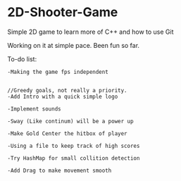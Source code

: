 # 2D-Shooter-Game
Simple 2D game to learn more of C++ and how to use Git

Working on it at simple pace.
Been fun so far.

To-do list:

	-Making the game fps independent
			
			
	//Greedy goals, not really a priority.
	-Add Intro with a quick simple logo
			
	-Implement sounds
			
	-Sway (Like continum) will be a power up
			
	-Make Gold Center the hitbox of player
	
	-Using a file to keep track of high scores
	
	-Try HashMap for small collition detection
			
	-Add Drag to make movement smooth